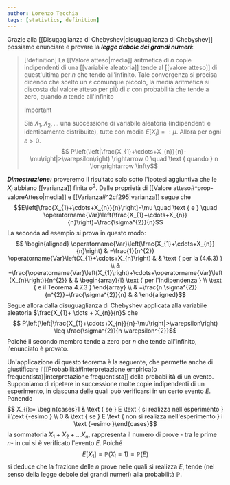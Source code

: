 ```yaml
---
author: Lorenzo Tecchia
tags: [statistics, definition]
---
```

Grazie alla [[Disugaglianza di Chebyshev|disuguaglianza di Chebyshev]] possiamo enunciare e provare la ***legge debole dei grandi numeri***:
>[!definition]
> La [[Valore atteso|media]] aritmetica di $n$ copie indipendenti di una [[variabile aleatoria]] tende al [[valore atteso]] di quest'ultima per $n$ che tende all'infinito. 
> Tale convergenza si precisa dicendo che scelto un $\varepsilon$ comunque piccolo, la media aritmetica si discosta dal valore atteso per più di $\varepsilon$ con probabilità che tende a zero, quando $n$ tende all'infinito
> > [!important]
> >  Sia $X_{1}, X_{2}, \dots$ una successione di variabile aleatoria (indipendenti e identicamente distribuite), tutte con media $E[X_{i}] =: \mu$. Allora per ogni $\varepsilon > 0$.
> >  $$ P\left(\left|\frac{X_{1}+\cdots+X_{n}}{n}-\mu\right|>\varepsilon\right) \rightarrow 0 \quad \text { quando } n \longrightarrow \infty$$

***Dimostrazione:*** proveremo il risultato solo sotto l'ipotesi aggiuntiva che le $X_{i}$ abbiano [[varianza]] finita $\sigma^{2}$. Dalle proprietà di [[Valore atteso#^prop-valoreAtteso|media]] e [[Varianza#^2cf295|varianza]] segue che
$$E\left[\frac{X_{1}+\cdots+X_{n}}{n}\right]=\mu \quad \text { e } \quad \operatorname{Var}\left(\frac{X_{1}+\cdots+X_{n}}{n}\right)=\frac{\sigma^{2}}{n}$$
La seconda ad esempio si prova in questo modo: 
$$
\begin{aligned}
\operatorname{Var}\left(\frac{X_{1}+\cdots+X_{n}}{n}\right) & =\frac{1}{n^{2}} \operatorname{Var}\left(X_{1}+\cdots+X_{n}\right) & & \text { per la (4.6.3) } \\
& =\frac{\operatorname{Var}\left(X_{1}\right)+\cdots+\operatorname{Var}\left(X_{n}\right)}{n^{2}} & & \begin{array}{l}
\text { per l'indipendenza } \\
\text { e il Teorema 4.7.3 }
\end{array} \\
& =\frac{n \sigma^{2}}{n^{2}}=\frac{\sigma^{2}}{n} & &
\end{aligned}$$
Segue allora dalla disuguaglianza di Chebyshev applicata alla variabile aleatoria $\frac{X_{1}+ \dots + X_{n}}{n}$ che $$
P\left(\left|\frac{X_{1}+\cdots+X_{n}}{n}-\mu\right|>\varepsilon\right) \leq \frac{\sigma^{2}}{n \varepsilon^{2}}$$
Poiché il secondo membro tende a zero per $n$ che tende all'infinito, l'enunciato è provato.


Un'applicazione di questo teorema è la seguente, che permette anche di giustificare l'[[Probabilità#Interpretazione empirica(o frequentista)|interpretazione frequentista]] della probabilità di un evento. Supponiamo di ripetere in successione molte copie indipendenti di un esperimento, in ciascuna delle quali può verificarsi in un certo evento $E$. Ponendo $$
X_{i}:= \begin{cases}1 & \text { se } E \text { si realizza nell'esperimento } i \text {-esimo } \\ 0 & \text { se } E \text { non si realizza nell'esperimento } i \text {-esimo }\end{cases}$$
la sommatoria $X_{1}+ X_{2}+ \dots X_{n}$, rappresenta il numero di prove - tra le prime $n$- in cui si è verificato l'evento $E$. Poiché $$E[X_{1}] = \mathbb{P}(X_{i}=1)=\mathbb{P}(E)$$
si deduce che la frazione delle $n$ prove nelle quali si realizza $E$, tende (nel senso della legge debole dei grandi numeri) alla probabilità $\mathbb{P}$.